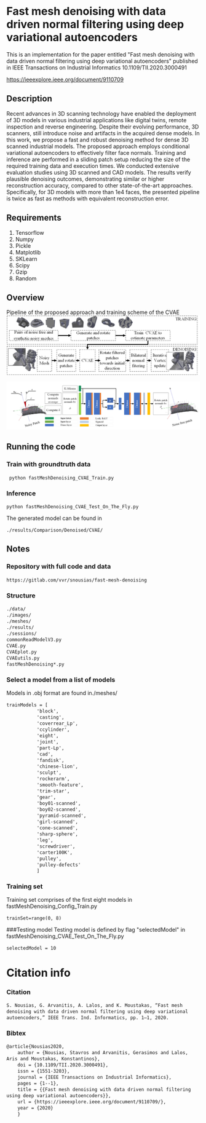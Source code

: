 # Fast mesh denoising with data driven normal filtering using deep variational autoencoders

This is an implementation for the paper entitled "Fast mesh denoising with data driven normal filtering using deep variational autoencoders" published in IEEE Transactions on Industrial Informatics 10.1109/TII.2020.3000491

https://ieeexplore.ieee.org/document/9110709

## Description 
Recent advances in 3D scanning technology have enabled the deployment of 3D models in various industrial applications like digital twins, remote inspection and reverse engineering. Despite their evolving performance, 3D scanners, still introduce noise and artifacts in the acquired dense models. In this work, we propose a fast and robust denoising method for dense 3D scanned industrial models. The proposed approach employs conditional variational autoencoders to effectively filter face normals. Training and inference are performed in a sliding patch setup reducing the size of the required training data and execution times. We conducted extensive evaluation studies using 3D scanned and CAD models. The results verify plausible denoising outcomes, demonstrating similar or higher reconstruction accuracy, compared to other state-of-the-art approaches. Specifically, for 3D models with more than 1e4 faces, the presented pipeline is twice as fast as methods with equivalent reconstruction error.


## Requirements

1. Tensorflow
2. Numpy
3. Pickle
4. Matplotlib
5. SKLearn
6. Scipy
7. Gzip
8. Random


## Overview

Pipeline of the proposed approach and training scheme of the CVAE
![Pipeline](./images/pipelined.jpg)

![Training](./images/trainingd.jpg)

## Running the code


### Train with groundtruth data

     python fastMeshDenoising_CVAE_Train.py
     
### Inference 

    python fastMeshDenoising_CVAE_Test_On_The_Fly.py
     

The generated model can be found in 

    ./results/Comparison/Denoised/CVAE/

## Notes

### Repository with full code and data  

	https://gitlab.com/vvr/snousias/fast-mesh-denoising

### Structure
    ./data/
    ./images/
    ./meshes/
    ./results/
    ./sessions/
    commonReadModelV3.py
    CVAE.py
    CVAEplot.py
    CVAEutils.py
    fastMeshDenoising*.py

### Select a model from a list of models 
Models in .obj format are found in./meshes/

    trainModels = [
               'block',
               'casting',
               'coverrear_Lp',
               'ccylinder',
               'eight',
               'joint',
               'part-Lp',
               'cad',
               'fandisk',
               'chinese-lion',
               'sculpt',
               'rockerarm',
               'smooth-feature',
               'trim-star',
               'gear',
               'boy01-scanned',
               'boy02-scanned',
               'pyramid-scanned',
               'girl-scanned',
               'cone-scanned',
               'sharp-sphere',
               'leg',
               'screwdriver',
               'carter100K',
               'pulley',
               'pulley-defects'
               ]

### Training set 
Training set comprises of the first eight models in fastMeshDenoising_Config_Train.py

    trainSet=range(0, 8)
    
###Testing model
Testing model is defined by flag "selectedModel" in fastMeshDenoising_CVAE_Test_On_The_Fly.py

    selectedModel = 10
    


# Citation info


### Citation 

    S. Nousias, G. Arvanitis, A. Lalos, and K. Moustakas, “Fast mesh denoising with data driven normal filtering using deep variational autoencoders,” IEEE Trans. Ind. Informatics, pp. 1–1, 2020.

### Bibtex 

    @article{Nousias2020,
        author = {Nousias, Stavros and Arvanitis, Gerasimos and Lalos, Aris and Moustakas, Konstantinos},
        doi = {10.1109/TII.2020.3000491},
        issn = {1551-3203},
        journal = {IEEE Transactions on Industrial Informatics},
        pages = {1--1},
        title = {{Fast mesh denoising with data driven normal filtering using deep variational autoencoders}},
        url = {https://ieeexplore.ieee.org/document/9110709/},
        year = {2020}
        }
